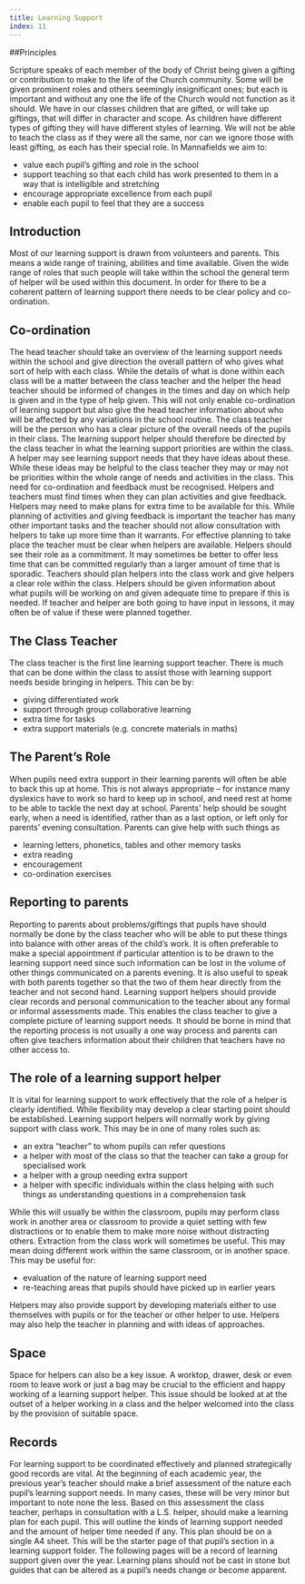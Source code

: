 ```yaml
---
title: Learning Support
index: 11
---
```


##Principles

Scripture speaks of each member of the body of Christ being given a gifting or contribution to make to the life of the Church community. Some will be given prominent roles and others seemingly insignificant ones; but each is important and without any one the life of the Church would not function as it should.
We have in our classes children that are gifted, or will take up giftings, that will differ in character and scope. As children have different types of gifting they will have different styles of learning. We will not be able to teach the class as if they were all the same, nor can we ignore those with least gifting, as each has their special role.
In Mannafields we aim to:

- value each pupil’s gifting and role in the school
- support teaching so that each child has work presented to them in a way that is intelligible and stretching
- encourage appropriate excellence from each pupil
- enable each pupil to feel that they are a success

## Introduction

Most of our learning support is drawn from volunteers and parents. This means a wide range of training, abilities and time available. Given the wide range of roles that such people will take within the school the general term of helper will be used within this document. In order for there to be a coherent pattern of learning support there needs to be clear policy and co-ordination.

## Co-ordination

The head teacher should take an overview of the learning support needs within the school and give direction the overall pattern of who gives what sort of help with each class. While the details of what is done within each class will be a matter between the class teacher and the helper the head teacher should be informed of changes in the times and day on which help is given and in the type of help given. This will not only enable co-ordination of learning support but also give the head teacher information about who will be affected by any variations in the school routine.
The class teacher will be the person who has a clear picture of the overall needs of the pupils in their class. The learning support helper should therefore be directed by the class teacher in what the learning support priorities are within the class. A helper may see learning support needs that they have ideas about these. While these ideas may be helpful to the class teacher they may or may not be priorities within the whole range of needs and activities in the class.
This need for co-ordination and feedback must be recognised. Helpers and teachers must find times when they can plan activities and give feedback. Helpers may need to make plans for extra time to be available for this. While planning of activities and giving feedback is important the teacher has many other important tasks and the teacher should not allow consultation with helpers to take up more time than it warrants.
For effective planning to take place the teacher must be clear when helpers are available. Helpers should see their role as a commitment. It may sometimes be better to offer less time that can be committed regularly than a larger amount of time that is sporadic.
Teachers should plan helpers into the class work and give helpers a clear role within the class. Helpers should be given information about what pupils will be working on and given adequate time to prepare if this is needed. If teacher and helper are both going to have input in lessons, it may often be of value if these were planned together.

## The Class Teacher

The class teacher is the first line learning support teacher. There is much that can be done within the class to assist those with learning support needs beside bringing in helpers. This can be by:

- giving differentiated work
- support through group collaborative learning
- extra time for tasks
- extra support materials (e.g. concrete materials in maths)

## The Parent’s Role

When pupils need extra support in their learning parents will often be able to back this up at home. This is not always appropriate – for instance many dyslexics have to work so hard to keep up in school, and need rest at home to be able to tackle the next day at school.
Parents’ help should be sought early, when a need is identified, rather than as a last option, or left only for parents’ evening consultation.
Parents can give help with such things as

- learning letters, phonetics, tables and other memory tasks
- extra reading
- encouragement
- co-ordination exercises

## Reporting to parents

Reporting to parents about problems/giftings that pupils have should normally be done by the class teacher who will be able to put these things into balance with other areas of the child’s work. It is often preferable to make a special appointment if particular attention is to be drawn to the learning support need since such information can be lost in the volume of other things communicated on a parents evening. It is also useful to speak with both parents together so that the two of them hear directly from the teacher and not second hand.
Learning support helpers should provide clear records and personal communication to the teacher about any formal or informal assessments made. This enables the class teacher to give a complete picture of learning support needs.
It should be borne in mind that the reporting process is not usually a one way process and parents can often give teachers information about their children that teachers have no other access to.

## The role of a learning support helper

It is vital for learning support to work effectively that the role of a helper is clearly identified. While flexibility may develop a clear starting point should be established.
Learning support helpers will normally work by giving support with class work. This may be in one of many roles such as:

- an extra “teacher” to whom pupils can refer questions
- a helper with most of the class so that the teacher can take a group for specialised work
- a helper with a group needing extra support
- a helper with specific individuals within the class helping with such things as understanding questions in a comprehension task

While this will usually be within the classroom, pupils may perform class work in another area or classroom to provide a quiet setting with few distractions or to enable them to make more noise without distracting others.
Extraction from the class work will sometimes be useful. This may mean doing different work within the same classroom, or in another space. This may be useful for:

- evaluation of the nature of learning support need
- re-teaching areas that pupils should have picked up in earlier years

Helpers may also provide support by developing materials either to use themselves with pupils or for the teacher or other helper to use. Helpers may also help the teacher in planning and with ideas of approaches.

## Space

Space for helpers can also be a key issue. A worktop, drawer, desk or even room to leave work or just a bag may be crucial to the efficient and happy working of a learning support helper. This issue should be looked at at the outset of a helper working in a class and the helper welcomed into the class by the provision of suitable space.

## Records

For learning support to be coordinated effectively and planned strategically good records are vital. At the beginning of each academic year, the previous year’s teacher should make a brief assessment of the nature each pupil’s learning support needs. In many cases, these will be very minor but important to note none the less.
Based on this assessment the class teacher, perhaps in consultation with a L.S. helper, should make a learning plan for each pupil. This will outline the kinds of learning support needed and the amount of helper time needed if any. This plan should be on a single A4 sheet. This will be the starter page of that pupil’s section in a learning support folder. The following pages will be a record of learning support given over the year.
Learning plans should not be cast in stone but guides that can be altered as a pupil’s needs change or become apparent.
